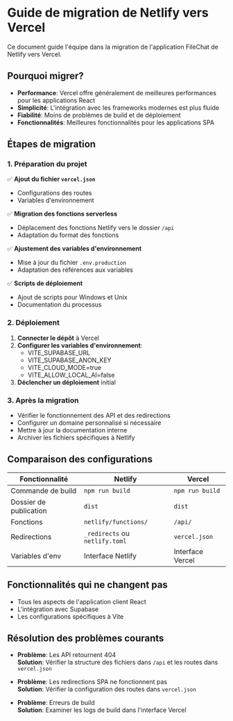 
# Guide de migration de Netlify vers Vercel

Ce document guide l'équipe dans la migration de l'application FileChat de Netlify vers Vercel.

## Pourquoi migrer?

- **Performance**: Vercel offre généralement de meilleures performances pour les applications React
- **Simplicité**: L'intégration avec les frameworks modernes est plus fluide
- **Fiabilité**: Moins de problèmes de build et de déploiement
- **Fonctionnalités**: Meilleures fonctionnalités pour les applications SPA

## Étapes de migration

### 1. Préparation du projet

✅ **Ajout du fichier `vercel.json`**
- Configurations des routes
- Variables d'environnement

✅ **Migration des fonctions serverless**
- Déplacement des fonctions Netlify vers le dossier `/api`
- Adaptation du format des fonctions

✅ **Ajustement des variables d'environnement**
- Mise à jour du fichier `.env.production`
- Adaptation des références aux variables

✅ **Scripts de déploiement**
- Ajout de scripts pour Windows et Unix
- Documentation du processus

### 2. Déploiement

1. **Connecter le dépôt** à Vercel
2. **Configurer les variables d'environnement**:
   - VITE_SUPABASE_URL
   - VITE_SUPABASE_ANON_KEY
   - VITE_CLOUD_MODE=true
   - VITE_ALLOW_LOCAL_AI=false
3. **Déclencher un déploiement** initial

### 3. Après la migration

- Vérifier le fonctionnement des API et des redirections
- Configurer un domaine personnalisé si nécessaire
- Mettre à jour la documentation interne
- Archiver les fichiers spécifiques à Netlify

## Comparaison des configurations

| Fonctionnalité | Netlify | Vercel |
|----------------|---------|--------|
| Commande de build | `npm run build` | `npm run build` |
| Dossier de publication | `dist` | `dist` |
| Fonctions | `netlify/functions/` | `/api/` |
| Redirections | `_redirects` ou `netlify.toml` | `vercel.json` |
| Variables d'env | Interface Netlify | Interface Vercel |

## Fonctionnalités qui ne changent pas

- Tous les aspects de l'application client React
- L'intégration avec Supabase
- Les configurations spécifiques à Vite

## Résolution des problèmes courants

- **Problème**: Les API retournent 404  
  **Solution**: Vérifier la structure des fichiers dans `/api` et les routes dans `vercel.json`

- **Problème**: Les redirections SPA ne fonctionnent pas  
  **Solution**: Vérifier la configuration des routes dans `vercel.json`

- **Problème**: Erreurs de build  
  **Solution**: Examiner les logs de build dans l'interface Vercel
